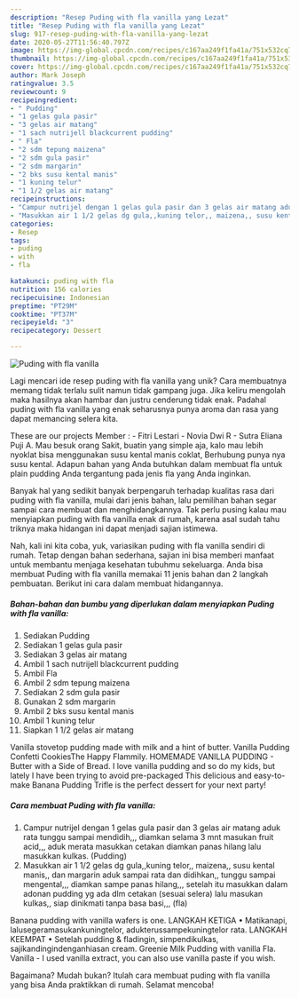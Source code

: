 ```yaml
---
description: "Resep Puding with fla vanilla yang Lezat"
title: "Resep Puding with fla vanilla yang Lezat"
slug: 917-resep-puding-with-fla-vanilla-yang-lezat
date: 2020-05-27T11:56:40.797Z
image: https://img-global.cpcdn.com/recipes/c167aa249f1fa41a/751x532cq70/puding-with-fla-vanilla-foto-resep-utama.jpg
thumbnail: https://img-global.cpcdn.com/recipes/c167aa249f1fa41a/751x532cq70/puding-with-fla-vanilla-foto-resep-utama.jpg
cover: https://img-global.cpcdn.com/recipes/c167aa249f1fa41a/751x532cq70/puding-with-fla-vanilla-foto-resep-utama.jpg
author: Mark Joseph
ratingvalue: 3.5
reviewcount: 9
recipeingredient:
- " Pudding"
- "1 gelas gula pasir"
- "3 gelas air matang"
- "1 sach nutrijell blackcurrent pudding"
- " Fla"
- "2 sdm tepung maizena"
- "2 sdm gula pasir"
- "2 sdm margarin"
- "2 bks susu kental manis"
- "1 kuning telur"
- "1 1/2 gelas air matang"
recipeinstructions:
- "Campur nutrijel dengan 1 gelas gula pasir dan 3 gelas air matang aduk rata tunggu sampai mendidih,,, diamkan selama 3 mnt masukan fruit acid,,, aduk merata masukkan cetakan diamkan panas hilang lalu masukkan kulkas. (Pudding)"
- "Masukkan air 1 1/2 gelas dg gula,,kuning telor,, maizena,, susu kental manis,, dan margarin aduk sampai rata dan didihkan,, tunggu sampai mengental,,, diamkan sampe panas hilang,,, setelah itu masukkan dalam adonan pudding yg ada dlm cetakan (sesuai selera) lalu masukan kulkas,, siap dinikmati tanpa basa basi,,, (fla)"
categories:
- Resep
tags:
- puding
- with
- fla

katakunci: puding with fla 
nutrition: 156 calories
recipecuisine: Indonesian
preptime: "PT29M"
cooktime: "PT37M"
recipeyield: "3"
recipecategory: Dessert

---
```



![Puding with fla vanilla](https://img-global.cpcdn.com/recipes/c167aa249f1fa41a/751x532cq70/puding-with-fla-vanilla-foto-resep-utama.jpg)

Lagi mencari ide resep puding with fla vanilla yang unik? Cara membuatnya memang tidak terlalu sulit namun tidak gampang juga. Jika keliru mengolah maka hasilnya akan hambar dan justru cenderung tidak enak. Padahal puding with fla vanilla yang enak seharusnya punya aroma dan rasa yang dapat memancing selera kita.

These are our projects Member : - Fitri Lestari - Novia Dwi R - Sutra Eliana Puji A. Mau besuk orang Sakit, buatin yang simple aja, kalo mau lebih nyoklat bisa menggunakan susu kental manis coklat, Berhubung punya nya susu kental. Adapun bahan yang Anda butuhkan dalam membuat fla untuk plain pudding Anda tergantung pada jenis fla yang Anda inginkan.

Banyak hal yang sedikit banyak berpengaruh terhadap kualitas rasa dari puding with fla vanilla, mulai dari jenis bahan, lalu pemilihan bahan segar sampai cara membuat dan menghidangkannya. Tak perlu pusing kalau mau menyiapkan puding with fla vanilla enak di rumah, karena asal sudah tahu triknya maka hidangan ini dapat menjadi sajian istimewa.


Nah, kali ini kita coba, yuk, variasikan puding with fla vanilla sendiri di rumah. Tetap dengan bahan sederhana, sajian ini bisa memberi manfaat untuk membantu menjaga kesehatan tubuhmu sekeluarga. Anda bisa membuat Puding with fla vanilla memakai 11 jenis bahan dan 2 langkah pembuatan. Berikut ini cara dalam membuat hidangannya.

<!--inarticleads1-->

##### Bahan-bahan dan bumbu yang diperlukan dalam menyiapkan Puding with fla vanilla:

1. Sediakan  Pudding
1. Sediakan 1 gelas gula pasir
1. Sediakan 3 gelas air matang
1. Ambil 1 sach nutrijell blackcurrent pudding
1. Ambil  Fla
1. Ambil 2 sdm tepung maizena
1. Sediakan 2 sdm gula pasir
1. Gunakan 2 sdm margarin
1. Ambil 2 bks susu kental manis
1. Ambil 1 kuning telur
1. Siapkan 1 1/2 gelas air matang


Vanilla stovetop pudding made with milk and a hint of butter. Vanilla Pudding Confetti CookiesThe Happy Flammily. HOMEMADE VANILLA PUDDING - Butter with a Side of Bread. I love vanilla pudding and so do my kids, but lately I have been trying to avoid pre-packaged This delicious and easy-to-make Banana Pudding Trifle is the perfect dessert for your next party! 

<!--inarticleads2-->

##### Cara membuat Puding with fla vanilla:

1. Campur nutrijel dengan 1 gelas gula pasir dan 3 gelas air matang aduk rata tunggu sampai mendidih,,, diamkan selama 3 mnt masukan fruit acid,,, aduk merata masukkan cetakan diamkan panas hilang lalu masukkan kulkas. (Pudding)
1. Masukkan air 1 1/2 gelas dg gula,,kuning telor,, maizena,, susu kental manis,, dan margarin aduk sampai rata dan didihkan,, tunggu sampai mengental,,, diamkan sampe panas hilang,,, setelah itu masukkan dalam adonan pudding yg ada dlm cetakan (sesuai selera) lalu masukan kulkas,, siap dinikmati tanpa basa basi,,, (fla)


Banana pudding with vanilla wafers is one. LANGKAH KETIGA • Matikanapi, lalusegeramasukankuningtelor, adukterussampekuningtelor rata. LANGKAH KEEMPAT • Setelah pudding &amp; fladingin, simpendikulkas, sajikandingindenganhiasan cream. Greenie Milk Pudding with vanilla Fla. Vanilla - I used vanilla extract, you can also use vanilla paste if you wish. 

Bagaimana? Mudah bukan? Itulah cara membuat puding with fla vanilla yang bisa Anda praktikkan di rumah. Selamat mencoba!
